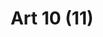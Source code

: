 ---
title: "Art 10 (11)"
draft: false
exceptions:
- info53b
memberstates:
- LU
score: 3
compensation:
- No compensation
remarks: |
 This exception applies insofar as the work has been lawfully made available to the public.


link: "http://www.legilux.public.lu/leg/a/archives/2001/0050/2001A10421.html"
---